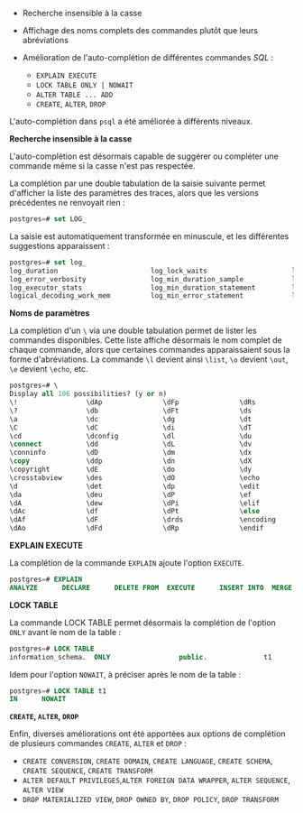<!--

* Add tab-complete for full name backslash commands
commit : https://commitfest.postgresql.org/34/3268/
discussion : https://www.postgresql.org/message-id/flat/OS0PR01MB61136018064660F095CB57A8FB129@OS0PR01MB6113.jpnprd01.prod.outlook.com

* Tab completion for EXECUTE after EXPLAIN
commit : https://commitfest.postgresql.org/34/3279/
discussion : https://www.postgresql.org/message-id/flat/871r75gd0i.fsf@wibble.ilmari.org

* Tab completion for ALTER TABLE … ADD …
commit : https://commitfest.postgresql.org/34/3280/
discussion : https://www.postgresql.org/message-id/flat/87bl6ehhpl.fsf@wibble.ilmari.org

* psql tab auto-complete for CREATE PUBLICATION
commit : https://commitfest.postgresql.org/34/3249/
discussion : https://www.postgresql.org/message-id/flat/CAHut+Ps-vkmnWAShWSRVCB3gx8aM=bFoDqWgBNTzofK0q1LpwA@mail.gmail.com

* (LOCK TABLE options) “ONLY” and “NOWAIT” are not yet implemented in tab-complete
commit : https://commitfest.postgresql.org/35/3334/
discussion : https://www.postgresql.org/message-id/flat/a322684daa36319e6ebc60b541000a3a@oss.nttdata.com

* Support tab completion for upper character inputs in psql
commit : https://commitfest.postgresql.org/36/3432/
discussion : https://www.postgresql.org/message-id/flat/a63cbd45e3884cf9b3961c2a6a95dcb7@G08CNEXMBPEKD05.g08.fujitsu.local

* CREATE tab completion
commit : https://commitfest.postgresql.org/36/3418/
discussion : https://www.postgresql.org/message-id/flat/8d370135aef066659eef8e8fbfa6315b@oss.nttdata.com

* ALTER tab completion
commit : https://commitfest.postgresql.org/36/3428/
discussion : https://www.postgresql.org/message-id/flat/9497ae9ca1b31eb9b1e97aded1c2ab07@oss.nttdata.com

* DROP tab completion
commit : https://commitfest.postgresql.org/36/3429/
discussion : https://www.postgresql.org/message-id/flat/0fafb73f3a0c6bcec817a25ca9d5a853@oss.nttdata.com

-->

<div class="slide-content">

* Recherche insensible à la casse
* Affichage des noms complets des commandes plutôt que leurs abréviations
* Amélioration de l'auto-complétion de différentes commandes _SQL_ :

  - `EXPLAIN EXECUTE`
  - `LOCK TABLE ONLY | NOWAIT`
  - `ALTER TABLE ... ADD`
  - `CREATE`, `ALTER`, `DROP`

</div>

<div class="notes">

L'auto-complétion dans `psql` a été améliorée à différents niveaux.

**Recherche insensible à la casse**

L'auto-complétion est désormais capable de suggérer ou compléter une commande
même si la casse n'est pas respectée.

La complétion par une double tabulation de la saisie suivante permet d'afficher
la liste des paramètres des traces, alors que les versions précédentes ne 
renvoyait rien :

```sql
postgres=# set LOG_
```
La saisie est automatiquement transformée en minuscule, et les différentes 
suggestions apparaissent :

```sql
postgres=# set log_
log_duration                       log_lock_waits                     log_min_messages                   log_planner_stats                  log_statement_stats                
log_error_verbosity                log_min_duration_sample            log_parameter_max_length           log_replication_commands           log_temp_files                     
log_executor_stats                 log_min_duration_statement         log_parameter_max_length_on_error  log_statement                      log_transaction_sample_rate        
logical_decoding_work_mem          log_min_error_statement            log_parser_stats                   log_statement_sample_rate   
```

**Noms de paramètres**

La complétion d'un `\` via une double tabulation permet de lister les commandes 
disponibles. Cette liste affiche désormais le nom complet de chaque commande, 
alors que certaines commandes apparaissaient sous la forme d'abréviations. La commande
`\l` devient ainsi `\list`, `\o` devient `\out`, `\e` devient `\echo`, etc.

```sql
postgres=# \
Display all 106 possibilities? (y or n)
\!                 \dAp               \dFp               \dRs               \errverbose        \lo_export         \sv
\?                 \db                \dFt               \ds                \ev                \lo_import         \t
\a                 \dc                \dg                \dt                \f                 \lo_list           \T
\C                 \dC                \di                \dT                \g                 \lo_unlink         \timing
\cd                \dconfig           \dl                \du                \gdesc             \out               \unset
\connect           \dd                \dL                \dv                \getenv            \password          \warn
\conninfo          \dD                \dm                \dx                \gexec             \print             \watch
\copy              \ddp               \dn                \dX                \gset              \prompt            \write
\copyright         \dE                \do                \dy                \gx                \pset              \x
\crosstabview      \des               \dO                \echo              \help              \qecho             \z
\d                 \det               \dp                \edit              \html              \quit              
\da                \deu               \dP                \ef                \if                \reset             
\dA                \dew               \dPi               \elif              \include           \s                 
\dAc               \df                \dPt               \else              \include_relative  \set               
\dAf               \dF                \drds              \encoding          \ir                \setenv            
\dAo               \dFd               \dRp               \endif             \list              \sf  
```
**EXPLAIN EXECUTE**

La complétion de la commande `EXPLAIN` ajoute l'option `EXECUTE`.

```sql
postgres=# EXPLAIN 
ANALYZE      DECLARE      DELETE FROM  EXECUTE      INSERT INTO  MERGE        SELECT       UPDATE       VERBOSE 
```

**LOCK TABLE**

La commande LOCK TABLE permet désormais la complétion de l'option `ONLY` avant 
le nom de la table :

```sql
postgres=# LOCK TABLE 
information_schema.  ONLY                 public.              t1
```

Idem pour l'option `NOWAIT`, à préciser après le nom de la table :

```sql
postgres=# LOCK TABLE t1 
IN      NOWAIT
```
</div>

**`CREATE`, `ALTER`, `DROP`**

Enfin, diverses améliorations ont été apportées aux options de complétion de 
plusieurs commandes `CREATE`, `ALTER` et `DROP` :

* `CREATE CONVERSION`, `CREATE DOMAIN`, `CREATE LANGUAGE`, `CREATE SCHEMA`, `CREATE SEQUENCE`, `CREATE TRANSFORM`
* `ALTER DEFAULT PRIVILEGES`,`ALTER FOREIGN DATA WRAPPER`, `ALTER SEQUENCE`, `ALTER VIEW`
* `DROP MATERIALIZED VIEW`, `DROP OWNED BY`, `DROP POLICY`, `DROP TRANSFORM`


